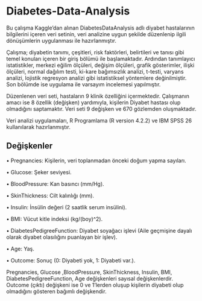# Diabetes-Data-Analysis
  Bu çalışma Kaggle’dan alınan DiabetesDataAnalysis adlı diyabet hastalarının 
bilgilerini içeren veri setinin, veri analizine uygun şekilde düzenlenip ilgili 
dönüşümlerin uygulanması ile hazırlanmıştır. 

  Çalışma; diyabetin tanımı, çeşitleri, risk faktörleri, belirtileri ve tanısı gibi temel 
konuları içeren bir giriş bölümü ile başlamaktadır. Ardından tanımlayıcı istatistikler, 
merkezi eğilim ölçüleri, değişim ölçüleri, grafik gösterimler, ilişki ölçüleri, normal 
dağılım testi, ki-kare bağımsızlık analizi, t-testi, varyans analizi, lojistik regresyon 
analizi gibi istatistiksel yöntemlere değinilmiştir. Son bölümde ise uygulama ile 
varsayım incelemesi yapılmıştır.

  Düzenlenen veri seti, hastaların 9 klinik özelliğini içermektedir. Çalışmanın amacı ise 
8 özellik (değişken) yardımıyla, kişilerin Diyabet hastası olup olmadığını saptamaktır.
Veri seti 9 değişken ve 670 gözlemden oluşmaktadır.

  Veri analizi uygulamaları, R Programlama (R version 4.2.2) ve IBM SPSS 26 
kullanılarak hazırlanmıştır.

## Değişkenler
• Pregnancies: Kişilerin, veri toplanmadan önceki doğum yapma sayıları.

• Glucose: Şeker seviyesi.

• BloodPressure: Kan basıncı (mm/Hg).

• SkinThickness: Cilt kalınlığı (mm).

• Insulin: İnsülin değeri (2 saatlik serum insülini).

• BMI: Vücut kitle indeksi (kg/(boy)^2).

• DiabetesPedigreeFunction: Diyabet soyağacı işlevi (Aile geçmişine dayalı 
olarak diyabet olasılığını puanlayan bir işlev).

• Age: Yaş.

• Outcome: Sonuç (0: Diyabeti yok, 1: Diyabeti var.).

  Pregnancies, Glucose ,BloodPressure, SkinThickness, Insulin, BMI, 
DiabetesPedigreeFunction, Age değişkenleri sayısal değişkenlerdir. Outcome (çıktı) 
değişkeni ise 0 ve 1’lerden oluşup kişilerin diyabeti olup olmadığını gösteren bağımlı 
değişkendir.
